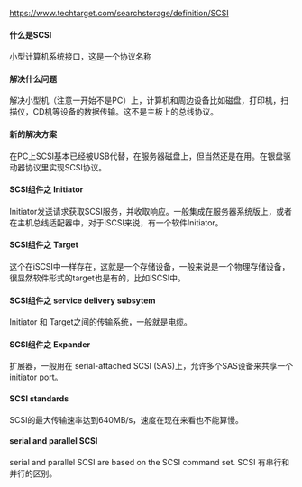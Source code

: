 https://www.techtarget.com/searchstorage/definition/SCSI

#### 什么是SCSI
小型计算机系统接口，这是一个协议名称

#### 解决什么问题
解决小型机（注意一开始不是PC）上，计算机和周边设备比如磁盘，打印机，扫描仪，CD机等设备的数据传输。这不是主板上的总线协议。

#### 新的解决方案
在PC上SCSI基本已经被USB代替，在服务器磁盘上，但当然还是在用。在银盘驱动器协议里实现SCSI协议。

#### SCSI组件之 Initiator
Initiator发送请求获取SCSI服务，并收取响应。一般集成在服务器系统版上，或者在主机总线适配器中，对于ISCSI来说，有一个软件Initiator。

#### SCSI组件之 Target
这个在iSCSI中一样存在，这就是一个存储设备，一般来说是一个物理存储设备，很显然软件形式的target也是有的，比如iSCSI中。

#### SCSI组件之 service delivery subsytem
Initiator 和 Target之间的传输系统，一般就是电缆。

#### SCSI组件之 Expander
扩展器，一般用在 serial-attached SCSI (SAS)上，允许多个SAS设备来共享一个initiator port。

#### SCSI standards
SCSI的最大传输速率达到640MB/s，速度在现在来看也不能算慢。

#### serial and parallel SCSI
serial and parallel SCSI are based on the SCSI command set. SCSI 有串行和并行的区别。
